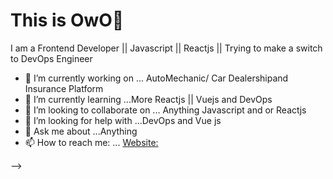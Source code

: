 # This is OwO👋
I am a Frontend Developer || Javascript || Reactjs || Trying to make a switch to DevOps Engineer


- 🔭 I’m currently working on ... AutoMechanic/ Car Dealershipand Insurance Platform 
- 🌱 I’m currently learning ...More Reactjs || Vuejs and DevOps
- 👯 I’m looking to collaborate on ... Anything Javascript and or Reactjs
- 🤔 I’m looking for help with ...DevOps and Vue js
- 💬 Ask me about ...Anything
- 📫 How to reach me: ... [Website:](https://byteloops.com)

-->
